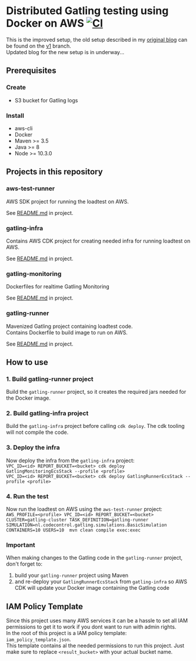 # Distributed Gatling testing using Docker on AWS [![CI](https://github.com/richardhendricksen/gatling-docker-on-aws/workflows/CI/badge.svg)](https://github.com/richardhendricksen/gatling-docker-on-aws/actions?query=workflow%3ACI)

This is the improved setup, the old setup described in my [original blog](https://medium.com/@richard.hendricksen/distributed-load-testing-with-gatling-using-docker-and-aws-d497605692db) can be found on the [v1](https://github.com/richardhendricksen/gatling-docker-on-aws/tree/v1) branch.  
Updated blog for the new setup is in underway...

## Prerequisites  
### Create  
* S3 bucket for Gatling logs  

### Install  
* aws-cli  
* Docker  
* Maven >= 3.5  
* Java >= 8  
* Node >= 10.3.0  

## Projects in this repository

### aws-test-runner
AWS SDK project for running the loadtest on AWS.  

See [README.md](aws-test-runner/README.md) in project. 

### gatling-infra
Contains AWS CDK project for creating needed infra for running loadtest on AWS.  

See [README.md](gatling-infra/README.md) in project. 

### gatling-monitoring
Dockerfiles for realtime Gatling Monitoring  

See [README.md](gatling-monitoring/README.md) in project. 

### gatling-runner
Mavenized Gatling project containing loadtest code.  
Contains Dockerfile to build image to run on AWS.  

See [README.md](gatling-runner/README.md) in project. 

## How to use

### 1. Build gatling-runner project
Build the `gatling-runner` project, so it creates the required jars needed for the Docker image.  

### 2. Build gatling-infra project  
Build the `gatling-infra` project before calling `cdk deploy`. The cdk tooling will not compile the code.  

### 3. Deploy the infra
Now deploy the infra from the `gatling-infra` project:  
`VPC_ID=<id> REPORT_BUCKET=<bucket> cdk deploy GatlingMonitoringEcsStack --profile <profile>`  
`VPC_ID=<id> REPORT_BUCKET=<bucket> cdk deploy GatlingRunnerEcsStack --profile <profile>`  

### 4. Run the test
Now run the loadtest on AWS using the `aws-test-runner` project:  
`AWS_PROFILE=<profile> VPC_ID=<id> REPORT_BUCKET=<bucket> CLUSTER=gatling-cluster TASK_DEFINITION=gatling-runner SIMULATION=nl.codecontrol.gatling.simulations.BasicSimulation CONTAINERS=10 USERS=10  mvn clean compile exec:exec`

### Important
When making changes to the Gatling code in the `gatling-runner` project, don't forget to:  
 1. build your `gatling-runner` project using Maven  
 2. and re-deploy your `GatlingRunnerEcsStack` from `gatling-infra` so AWS CDK will update your Docker image containing the Gatling code  

## IAM Policy Template
Since this project uses many AWS services it can be a hassle to set all IAM permissions to get it to work if you dont want to run with admin rights.  
In the root of this project is a IAM policy template: `iam_policy_template.json`.  
This template contains al the needed permissions to run this project. Just make sure to replace `<result_bucket>` with your actual bucket name.
